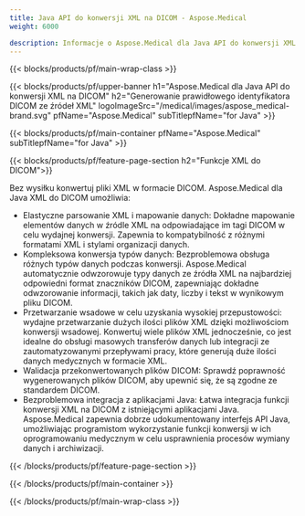 ```yaml
---
title: Java API do konwersji XML na DICOM - Aspose.Medical
weight: 6000

description: Informacje o Aspose.Medical dla Java API do konwersji XML na DICOM
---
```


{{< blocks/products/pf/main-wrap-class >}}

{{< blocks/products/pf/upper-banner h1="Aspose.Medical dla Java API do konwersji XML na DICOM" h2="Generowanie prawidłowego identyfikatora DICOM ze źródeł XML" logoImageSrc="/medical/images/aspose_medical-brand.svg" pfName="Aspose.Medical" subTitlepfName="for Java" >}}

{{< blocks/products/pf/main-container pfName="Aspose.Medical" subTitlepfName="for Java" >}}

{{< blocks/products/pf/feature-page-section h2="Funkcje XML do DICOM">}}

<p>Bez wysiłku konwertuj pliki XML w formacie DICOM. Aspose.Medical dla Java XML do DICOM umożliwia:</p>

<ul>
<li>Elastyczne parsowanie XML i mapowanie danych: Dokładne mapowanie elementów danych w źródle XML na odpowiadające im tagi DICOM w celu wydajnej konwersji. Zapewnia to kompatybilność z różnymi formatami XML i stylami organizacji danych.</li>
<li>Kompleksowa konwersja typów danych: Bezproblemowa obsługa różnych typów danych podczas konwersji. Aspose.Medical automatycznie odwzorowuje typy danych ze źródła XML na najbardziej odpowiedni format znaczników DICOM, zapewniając dokładne odwzorowanie informacji, takich jak daty, liczby i tekst w wynikowym pliku DICOM.</li>
<li>Przetwarzanie wsadowe w celu uzyskania wysokiej przepustowości: wydajne przetwarzanie dużych ilości plików XML dzięki możliwościom konwersji wsadowej. Konwertuj wiele plików XML jednocześnie, co jest idealne do obsługi masowych transferów danych lub integracji ze zautomatyzowanymi przepływami pracy, które generują duże ilości danych medycznych w formacie XML.</li>
<li>Walidacja przekonwertowanych plików DICOM: Sprawdź poprawność wygenerowanych plików DICOM, aby upewnić się, że są zgodne ze standardem DICOM.</li>
<li>Bezproblemowa integracja z aplikacjami Java: Łatwa integracja funkcji konwersji XML na DICOM z istniejącymi aplikacjami Java. Aspose.Medical zapewnia dobrze udokumentowany interfejs API Java, umożliwiając programistom wykorzystanie funkcji konwersji w ich oprogramowaniu medycznym w celu usprawnienia procesów wymiany danych i archiwizacji.</li>
</ul>

{{< /blocks/products/pf/feature-page-section >}}

{{< /blocks/products/pf/main-container >}}

{{< /blocks/products/pf/main-wrap-class >}}
